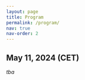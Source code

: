```yaml
---
layout: page
title: Program 
permalink: /program/
nav: true
nav-order: 2
---
```


## May 11, 2024 (CET)


*tba*
